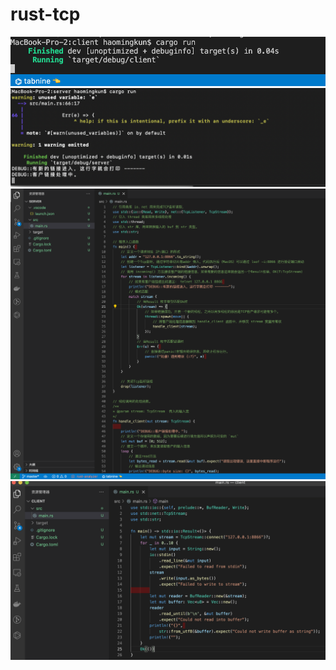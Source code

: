 # rust-tcp

![](https://raw.githubusercontent.com/towben/rust-tcp/main/QQ20211026-154235%402x.png)
![](https://raw.githubusercontent.com/towben/rust-tcp/main/QQ20211026-154316%402x.png)
![](https://raw.githubusercontent.com/towben/rust-tcp/main/QQ20211026-154401%402x.png)
![](https://raw.githubusercontent.com/towben/rust-tcp/main/QQ20211026-154248%402x.png)
